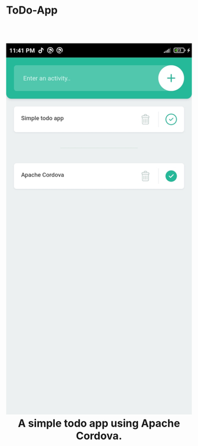 # ToDo-App

<h1 align="center">
  <br>
  <a href="https://github.com/mkdirlove/ToDo-App"><img src="https://raw.githubusercontent.com/mkdirlove/ToDo-App/main/todo.jpg" alt="To Do"></a>
  <br>
  A simple todo app using Apache Cordova.
  <br>
</h1>
